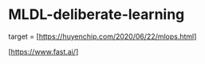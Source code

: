 # MLDL-deliberate-learning

target = [https://huyenchip.com/2020/06/22/mlops.html]

[https://www.fast.ai/]
